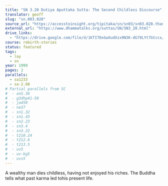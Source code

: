 ```yaml
---
title: "SN 3.20 Dutiya Aputtaka Sutta: The Second Childless Discourse"
translator: geoff
slug: "sn.003.020"
source_url: "https://accesstoinsight.org/tipitaka/sn/sn03/sn03.020.than.html"
external_url: "https://www.dhammatalks.org/suttas/SN/SN3_20.html"
drive_links:
  - "https://drive.google.com/file/d/1KTI7DxGwXudXzx9N3K-dG79LYt7Gtccx/view?usp=drivesdk"
course: rebirth-stories
status: featured
tags:
  - lay
  - sn
year: 1999
pages: 2
parallels:
  - sa1233
  - sa-2.60
# Partial parallels from SC
#  - an5.36
#  - g3dhp41-50
#  - ja450
#  - ne37
#  - sn1.32
#  - sn1.43
#  - sn2.23
#  - sn3.4
#  - sn3.22
#  - t210.24
#  - t212.6
#  - t213.5
#  - uv5
#  - uv-kg5
#  - uvs5
---
```


A wealthy man dies childless, having not enjoyed his riches. The Buddha tells what past karma led tohis present life.
